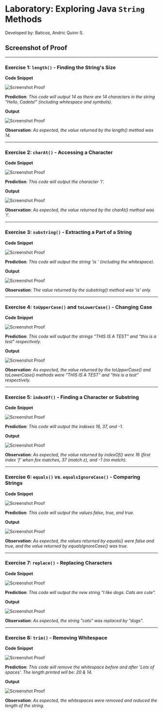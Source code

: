 # Laboratory: Exploring Java `String` Methods
Developed by: Baticos, Andric Quinn S.

## Screenshot of Proof

---
### Exercise 1: `length()` - Finding the  String's Size

**Code Snippet**

![Screenshot Proof](/ss/e1-cs.png?raw=true "exercise-1-code-snippet")

**Prediction**: _This code will output 14 as there are 14 characters in the string "Hello, Cadets!" (including whitespace and symbols)._ 

**Output**

![Screenshot Proof](/ss/e1-o.png?raw=true "exercise-1-output")

**Observation**: _As expected, the value returned by the length() method was 14._

---
### Exercise 2: `charAt()` - Accessing a Character

**Code Snippet**

![Screenshot Proof](/ss/e2-cs.png?raw=true "exercise-2-code-snippet")

**Prediction**: _This code will output the character 'l'._

**Output**

![Screenshot Proof](/ss/e2-o.png?raw=true "exercise-2-output")

**Observation**: _As expected, the value returned by the charAt() method was 'l'._

---
### Exercise 3: `substring()` - Extracting a Part of a String

**Code Snippet**

![Screenshot Proof](/ss/e3-cs.png?raw=true "exercise-3-code-snippet")

**Prediction**: _This code will output the string 'is ' (including the whitespace)._

**Output**

![Screenshot Proof](/ss/e3-o.png?raw=true "exercise-3-output")

**Observation**: _The value returned by the substring() method was 'is' only._

---
### Exercise 4: `toUpperCase()` and `toLowerCase()` - Changing Case

**Code Snippet**

![Screenshot Proof](/ss/e4-cs.png?raw=true "exercise-4-code-snippet")

**Prediction**: _This code will output the strings "THIS IS A TEST" and "this is a test" respectively._

**Output**

![Screenshot Proof](/ss/e4-o.png?raw=true "exercise-4-output")

**Observation**: _As expected, the value returned by the toUpperCase() and toLowerCase() methods were "THIS IS A TEST" and "this is a test" respectively._

---
### Exercise 5: `indexOf()` - Finding a Character or Substring

**Code Snippet**

![Screenshot Proof](/ss/e5-cs.png?raw=true "exercise-5-code-snippet")

**Prediction**: _This code will output the indexes 16, 37, and -1._

**Output**

![Screenshot Proof](/ss/e5-o.png?raw=true "exercise-5-output")

**Observation**: _As expected, the value returned by indexOf() were 16 (first index 'f' when fox matches, 37 (match z), and -1 (no match)._

---
### Exercise 6: `equals()` vs. `equalsIgnoreCase()` - Comparing Strings

**Code Snippet**

![Screenshot Proof](/ss/e6-cs.png?raw=true "exercise-6-code-snippet")

**Prediction**: _This code will output the values false, true, and true._

**Output**

![Screenshot Proof](/ss/e6-o.png?raw=true "exercise-6-output")

**Observation**: _As expected, the values returned by equals() were false and true, and the value returned by equalsIgnoreCase() was true._

---
### Exercise 7: `replace()` - Replacing Characters

**Code Snippet**

![Screenshot Proof](/ss/e7-cs.png?raw=true "exercise-7-code-snippet")

**Prediction**: _This code will output the new string "I like dogs. Cats are cute"._

**Output**

![Screenshot Proof](/ss/e7-o.png?raw=true "exercise-7-output")

**Observation**: _As expected, the string "cats" was replaced by "dogs"._

---
### Exercise 8: `trim()` - Removing  Whitespace

**Code Snippet**

![Screenshot Proof](/ss/e8-cs.png?raw=true "exercise-8-code-snippet")

**Prediction**: _This code will remove the whitespace before and after 'Lots of spaces'. The length printed will be: 20 & 14._

**Output**

![Screenshot Proof](/ss/e8-o.png?raw=true "exercise-8-output")

**Observation**: _As expected, the whitespaces were removed and reduced the length of the string._
